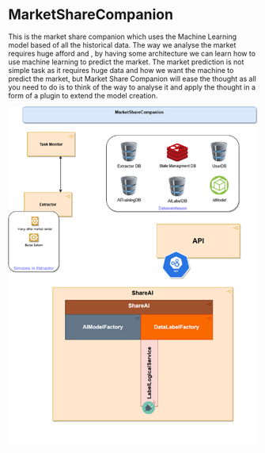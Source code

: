 # MarketShareCompanion
This is the market share companion which uses the Machine Learning model based of all the historical data. The way we analyse the market requires huge afford and , by having some architecture we can learn how to use machine learning to predict the market. The market prediction is not simple task as it requires huge data and how we want the machine to predict the market, but Market Share Companion will ease the thought as all you need to do is to think of the way to analyse it and apply the thought in a form of a plugin to extend the model creation.

![alt text](https://raw.githubusercontent.com/udsoft/MarketShareCompanion/master/MarketShareCompanion(1).png?token=AA7YQAWUKAFWDY4QR62GGKK63IW3W)

